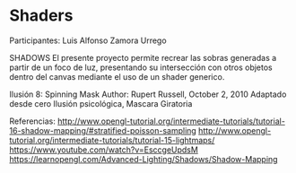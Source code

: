 # Shaders

Participantes:
Luis Alfonso Zamora Urrego

SHADOWS
El presente proyecto permite recrear las sobras generadas a partir de un foco de luz, presentando su intersección con otros objetos dentro del canvas mediante el uso de un shader generico.

Ilusión 8: Spinning Mask
Author: Rupert Russell, October 2, 2010
Adaptado desde cero 
Ilusión psicológica, Mascara Giratoria
 
Referencias: 
http://www.opengl-tutorial.org/intermediate-tutorials/tutorial-16-shadow-mapping/#stratified-poisson-sampling
http://www.opengl-tutorial.org/intermediate-tutorials/tutorial-15-lightmaps/
https://www.youtube.com/watch?v=EsccgeUpdsM
https://learnopengl.com/Advanced-Lighting/Shadows/Shadow-Mapping
